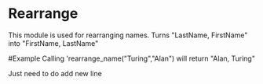 Rearrange
==========

This module is used for rearranging names.
Turns "LastName, FirstName" into "FirstName, LastName"

#Example
Calling 'rearrange_name("Turing","Alan") will return "Alan, Turing"

Just need to do add new line 